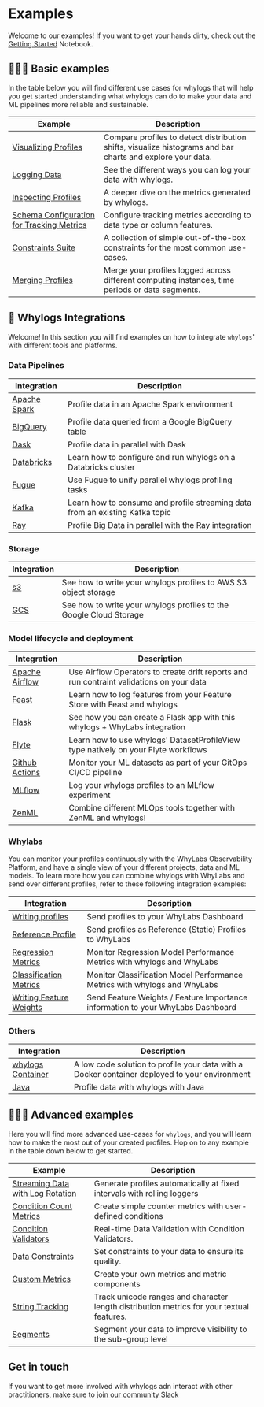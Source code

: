 # Examples

Welcome to our examples!
If you want to get your hands dirty, check out the [Getting Started](https://nbviewer.org/github/whylabs/whylogs/blob/mainline/python/examples/basic/Getting_Started.ipynb) Notebook.

## 🧑🏼‍🏫 Basic examples

In the table below you will find different use cases for whylogs that will help you get started understanding what whylogs can do to make your data and ML pipelines more reliable and sustainable.

| Example                                                                                                                                                 | Description                                                                                                |
| ------------------------------------------------------------------------------------------------------------------------------------------------------- | ---------------------------------------------------------------------------------------------------------- |
| [Visualizing Profiles](https://nbviewer.org/github/whylabs/whylogs/blob/mainline/python/examples/basic/Notebook_Profile_Visualizer.ipynb)               | Compare profiles to detect distribution shifts, visualize histograms and bar charts and explore your data. |
| [Logging Data](https://nbviewer.org/github/whylabs/whylogs/blob/mainline/python/examples/basic/Logging_Different_Data.ipynb)                            | See the different ways you can log your data with whylogs.                                                 |
| [Inspecting Profiles](https://nbviewer.org/github/whylabs/whylogs/blob/mainline/python/examples/basic/Inspecting_Profiles.ipynb)                        | A deeper dive on the metrics generated by whylogs.                                                         |
| [Schema Configuration for Tracking Metrics](https://nbviewer.org/github/whylabs/whylogs/blob/mainline/python/examples/basic/Schema_Configuration.ipynb) | Configure tracking metrics according to data type or column features.                                      |
| [Constraints Suite](https://nbviewer.org/github/whylabs/whylogs/blob/mainline/python/examples/basic/Constraints_Suite.ipynb)                            | A collection of simple out-of-the-box constraints for the most common use-cases.                           |
| [Merging Profiles](https://nbviewer.org/github/whylabs/whylogs/blob/mainline/python/examples/basic/Merging_Profiles.ipynb)                              | Merge your profiles logged across different computing instances, time periods or data segments.            |

## 🌉 Whylogs Integrations

Welcome! In this section you will find examples on how to integrate `whylogs`' with different tools and platforms.

### Data Pipelines

| Integration                                                                                                               | Description                                                                  |
| ------------------------------------------------------------------------------------------------------------------------- | ---------------------------------------------------------------------------- |
| [Apache Spark](https://github.com/whylabs/whylogs/blob/mainline/python/examples/integrations/Pyspark_Profiling.ipynb)     | Profile data in an Apache Spark environment                                  |
| [BigQuery](https://nbviewer.org/github/whylabs/whylogs/blob/mainline/python/examples/integrations/BigQuery_Example.ipynb) | Profile data queried from a Google BigQuery table                            |
| [Dask](https://nbviewer.org/github/whylabs/whylogs/blob/mainline/python/examples/integrations/Dask_Profiling.ipynb)       | Profile data in parallel with Dask                                           |
| [Databricks](https://docs.whylabs.ai/docs/integrations-databricks)                                                        | Learn how to configure and run whylogs on a Databricks cluster               |
| [Fugue](https://nbviewer.org/github/whylabs/whylogs/blob/mainline/python/examples/integrations/Fugue_Profiling.ipynb)     | Use Fugue to unify parallel whylogs profiling tasks                          |
| [Kafka](https://github.com/whylabs/whylogs/tree/mainline/python/examples/integrations/kafka-example)                      | Learn how to consume and profile streaming data from an existing Kafka topic |
| [Ray](https://docs.whylabs.ai/docs/ray-integration)                                                                       | Profile Big Data in parallel with the Ray integration                        |

### Storage

| Integration                                                                                                                  | Description                                                        |
| ---------------------------------------------------------------------------------------------------------------------------- | ------------------------------------------------------------------ |
| [s3](https://nbviewer.org/github/whylabs/whylogs/blob/mainline/python/examples/integrations/writers/Writing_Profiles.ipynb)  | See how to write your whylogs profiles to AWS S3 object storage    |
| [GCS](https://nbviewer.org/github/whylabs/whylogs/blob/mainline/python/examples/integrations/writers/Writing_Profiles.ipynb) | See how to write your whylogs profiles to the Google Cloud Storage |

### Model lifecycle and deployment

| Integration                                                                                                                              | Description                                                                              |
| ---------------------------------------------------------------------------------------------------------------------------------------- | ---------------------------------------------------------------------------------------- |
| [Apache Airflow](https://github.com/whylabs/airflow-provider-whylogs)                                                                    | Use Airflow Operators to create drift reports and run contraint validations on your data |
| [Feast](https://github.com/whylabs/whylogs/blob/mainline/python/examples/integrations/Feature_Stores_and_whylogs.ipynb)                  | Learn how to log features from your Feature Store with Feast and whylogs                 |
| [Flask](https://nbviewer.org/github/whylabs/whylogs/blob/mainline/python/examples/integrations/flask_streaming/flask_with_whylogs.ipynb) | See how you can create a Flask app with this whylogs + WhyLabs integration               |
| [Flyte](https://docs.flyte.org/projects/cookbook/en/stable/auto/integrations/flytekit_plugins/whylogs_examples/index.html)               | Learn how to use whylogs' DatasetProfileView type natively on your Flyte workflows       |
| [Github Actions](https://docs.whylabs.ai/docs/github-actions-integration)                                                                | Monitor your ML datasets as part of your GitOps CI/CD pipeline                           |
| [MLflow](https://github.com/whylabs/whylogs/blob/mainline/python/examples/integrations/Mlflow_Logging.ipynb)                             | Log your whylogs profiles to an MLflow experiment                                        |
| [ZenML](https://blog.zenml.io/zero-six-zero-release/)                                                                                    | Combine different MLOps tools together with ZenML and whylogs!                           |

### Whylabs

You can monitor your profiles continuously with the WhyLabs Observability Platform, and have a single view of your different projects, data and ML models. To learn more how you can combine whylogs with WhyLabs and send over different profiles, refer to these following integration examples:

| Integration                                                                                                                                                                          | Description                                                               |
| ------------------------------------------------------------------------------------------------------------------------------------------------------------------------------------ | ------------------------------------------------------------------------- |
| [Writing profiles](https://nbviewer.org/github/whylabs/whylogs/blob/mainline/python/examples/integrations/writers/Writing_to_WhyLabs.ipynb)                                          | Send profiles to your WhyLabs Dashboard                                   |
| [Reference Profile](https://nbviewer.org/github/whylabs/whylogs/blob/mainline/python/examples/integrations/writers/Writing_Reference_Profiles_to_WhyLabs.ipynb)                      | Send profiles as Reference (Static) Profiles to WhyLabs                   |
| [Regression Metrics](https://nbviewer.org/github/whylabs/whylogs/blob/mainline/python/examples/integrations/writers/Writing_Regression_Performance_Metrics_to_WhyLabs.ipynb)         | Monitor Regression Model Performance Metrics with whylogs and WhyLabs     |
| [Classification Metrics](https://nbviewer.org/github/whylabs/whylogs/blob/mainline/python/examples/integrations/writers/Writing_Classification_Performance_Metrics_to_WhyLabs.ipynb) | Monitor Classification Model Performance Metrics with whylogs and WhyLabs |
| [Writing Feature Weights](https://nbviewer.org/github/whylabs/whylogs/blob/mainline/python/examples/integrations/writers/Writing_Feature_Weights_to_WhyLabs.ipynb) | Send Feature Weights / Feature Importance information to your WhyLabs Dashboard |

### Others

| Integration                                                                 | Description                                                                                   |
| --------------------------------------------------------------------------- | --------------------------------------------------------------------------------------------- |
| [whylogs Container](https://whylabs.ai/docs/integrations-whylogs-container) | A low code solution to profile your data with a Docker container deployed to your environment |
| [Java](https://whylabs.ai/docs/java-integration)                            | Profile data with whylogs with Java                                                           |

## 🧑🏼‍🔬 Advanced examples

Here you will find more advanced use-cases for `whylogs`, and you will learn how to make the most out of your created profiles. Hop on to any example in the table down below to get started.

| Example                                                                                                                                                                                       | Description                                                                               |
| --------------------------------------------------------------------------------------------------------------------------------------------------------------------------------------------- | ----------------------------------------------------------------------------------------- |
| [Streaming Data with Log Rotation](https://nbviewer.org/github/whylabs/whylogs/blob/mainline/python/examples/advanced/Log_Rotation_for_Streaming_Data/Streaming_Data_with_Log_Rotation.ipynb) | Generate profiles automatically at fixed intervals with rolling loggers                   |
| [Condition Count Metrics](https://nbviewer.org/github/whylabs/whylogs/blob/mainline/python/examples/advanced/Condition_Count_Metrics.ipynb)                                                   | Create simple counter metrics with user-defined conditions                                |
| [Condition Validators](https://nbviewer.org/github/whylabs/whylogs/blob/mainline/python/examples/advanced/Condition_Validators.ipynb)                                                         | Real-time Data Validation with Condition Validators.                                      |
| [Data Constraints](https://nbviewer.org/github/whylabs/whylogs/blob/mainline/python/examples/advanced/Metric_Constraints.ipynb)                                                               | Set constraints to your data to ensure its quality.                                       |
| [Custom Metrics](https://nbviewer.org/github/whylabs/whylogs/blob/mainline/python/examples/advanced/Custom_Metrics.ipynb)                                                                     | Create your own metrics and metric components                                             |
| [String Tracking](https://nbviewer.org/github/whylabs/whylogs/blob/mainline/python/examples/advanced/String_Tracking.ipynb)                                                                   | Track unicode ranges and character length distribution metrics for your textual features. |
| [Segments](https://nbviewer.org/github/whylabs/whylogs/blob/mainline/python/examples/advanced/Segments.ipynb)                                                                                 | Segment your data to improve visibility to the sub-group level                            |

## Get in touch

If you want to get more involved with whylogs adn interact with other practitioners, make sure to [join our community Slack](http://join.slack.whylabs.ai/)

